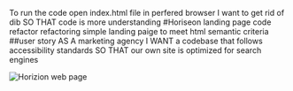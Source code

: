To run the code open index.html file in perfered browser
I want to get rid of dib
SO THAT code is more understanding
#Horiseon landing page code refactor
refactoring simple landing paige to meet html semantic criteria
##user story
AS A marketing agency
I WANT a codebase that follows accessibility standards
SO THAT our own site is optimized for search engines

![Horizion web page](./_Users_henrypeavler_Desktop_Challenges_code-refactor_Develop_index.html.png)
